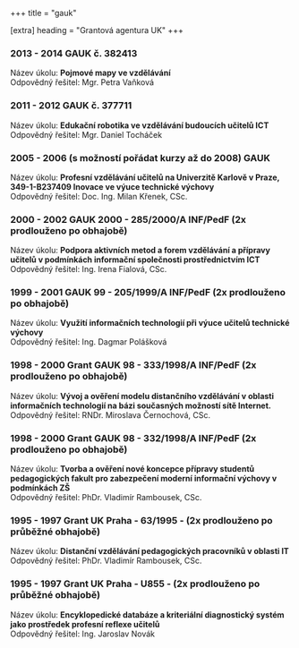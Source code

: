 +++
title = "gauk" 

[extra]
heading = "Grantová agentura UK"
+++

### 2013 - 2014 GAUK č. 382413   
   Název úkolu: **Pojmové mapy ve vzdělávání**    
   Odpovědný řešitel: Mgr. Petra Vaňková
   
### 2011 - 2012 GAUK č. 377711   
  Název úkolu: **Edukační robotika ve vzdělávání budoucích učitelů ICT**  
Odpovědný řešitel: Mgr. Daniel Tocháček
   
### 2005 - 2006 (s možností pořádat kurzy až do 2008) GAUK   
  Název úkolu: **Profesní vzdělávání učitelů na Univerzitě Karlově v Praze, 349-1-B237409 Inovace ve výuce technické výchovy**  
Odpovědný řešitel: Doc. Ing. Milan Křenek, CSc.
   
### 2000 - 2002 GAUK 2000 - 285/2000/A INF/PedF (2x prodlouženo po obhajobě)   
  Název úkolu: **Podpora aktivních metod a forem vzdělávání a přípravy učitelů v podmínkách informační společnosti prostřednictvím ICT**  
Odpovědný řešitel: Ing. Irena Fialová, CSc.
   
### 1999 - 2001 GAUK 99 - 205/1999/A INF/PedF (2x prodlouženo po obhajobě)   
  Název úkolu: **Využití informačních technologií při výuce učitelů technické výchovy**  
Odpovědný řešitel: Ing. Dagmar Polášková
   
### 1998 - 2000 Grant GAUK 98 - 333/1998/A INF/PedF (2x prodlouženo po obhajobě)   
  Název úkolu: **Vývoj a ověření modelu distančního vzdělávání v oblasti informačních technologií na bázi současných možností sítě Internet.**  
Odpovědný řešitel: RNDr. Miroslava Černochová, CSc.
   
### 1998 - 2000 Grant GAUK 98 - 332/1998/A INF/PedF (2x prodlouženo po obhajobě)   
  Název úkolu: **Tvorba a ověření nové koncepce přípravy studentů pedagogických fakult pro zabezpečení moderní informační výchovy v  podmínkách ZŠ**  
Odpovědný řešitel: PhDr. Vladimír Rambousek, CSc.
   
### 1995 - 1997 Grant UK Praha - 63/1995 - (2x prodlouženo po průběžné obhajobě)   
  Název úkolu: **Distanční vzdělávání pedagogických pracovníků v oblasti IT**  
Odpovědný řešitel: PhDr. Vladimír Rambousek, CSc.
   
### 1995 - 1997 Grant UK Praha - U855 - (2x prodlouženo po průběžné obhajobě)   
  Název úkolu: **Encyklopedické databáze a kriteriální diagnostický systém jako prostředek profesní reflexe učitelů**  
Odpovědný řešitel: Ing. Jaroslav Novák
